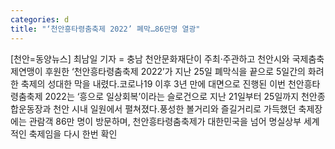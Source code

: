 ```yaml
---
categories: d
title: "‘천안흥타령춤축제 2022’ 폐막…86만명 열광"
---
```

[천안=동양뉴스] 최남일 기자 = 충남 천안문화재단이 주최·주관하고 천안시와 국제춤축제연맹이 후원한 ‘천안흥타령춤축제 2022’가 지난 25일 폐막식을 끝으로 5일간의 화려한 축제의 성대한 막을 내렸다.코로나19 이후 3년 만에 대면으로 진행된 이번 천안흥타령춤축제 2022는 ‘흥으로 일상회복’이라는 슬로건으로 지난 21일부터 25일까지 천안종합운동장과 천안 시내 일원에서 펼쳐졌다.풍성한 볼거리와 즐길거리로 가득했던 축제장에는 관람객 86만 명이 방문하며, 천안흥타령춤축제가 대한민국을 넘어 명실상부 세계적인 축제임을 다시 한번 확인